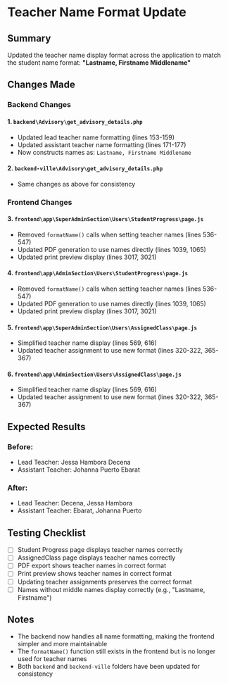 # Teacher Name Format Update

## Summary
Updated the teacher name display format across the application to match the student name format: **"Lastname, Firstname Middlename"**

## Changes Made

### Backend Changes

#### 1. `backend\Advisory\get_advisory_details.php`
- Updated lead teacher name formatting (lines 153-159)
- Updated assistant teacher name formatting (lines 171-177)
- Now constructs names as: `Lastname, Firstname Middlename`

#### 2. `backend-ville\Advisory\get_advisory_details.php`
- Same changes as above for consistency

### Frontend Changes

#### 3. `frontend\app\SuperAdminSection\Users\StudentProgress\page.js`
- Removed `formatName()` calls when setting teacher names (lines 536-547)
- Updated PDF generation to use names directly (lines 1039, 1065)
- Updated print preview display (lines 3017, 3021)

#### 4. `frontend\app\AdminSection\Users\StudentProgress\page.js`
- Removed `formatName()` calls when setting teacher names (lines 536-547)
- Updated PDF generation to use names directly (lines 1039, 1065)
- Updated print preview display (lines 3017, 3021)

#### 5. `frontend\app\SuperAdminSection\Users\AssignedClass\page.js`
- Simplified teacher name display (lines 569, 616)
- Updated teacher assignment to use new format (lines 320-322, 365-367)

#### 6. `frontend\app\AdminSection\Users\AssignedClass\page.js`
- Simplified teacher name display (lines 569, 616)
- Updated teacher assignment to use new format (lines 320-322, 365-367)

## Expected Results

### Before:
- Lead Teacher: Jessa Hambora Decena
- Assistant Teacher: Johanna Puerto Ebarat

### After:
- Lead Teacher: Decena, Jessa Hambora
- Assistant Teacher: Ebarat, Johanna Puerto

## Testing Checklist

- [ ] Student Progress page displays teacher names correctly
- [ ] AssignedClass page displays teacher names correctly
- [ ] PDF export shows teacher names in correct format
- [ ] Print preview shows teacher names in correct format
- [ ] Updating teacher assignments preserves the correct format
- [ ] Names without middle names display correctly (e.g., "Lastname, Firstname")

## Notes

- The backend now handles all name formatting, making the frontend simpler and more maintainable
- The `formatName()` function still exists in the frontend but is no longer used for teacher names
- Both `backend` and `backend-ville` folders have been updated for consistency

